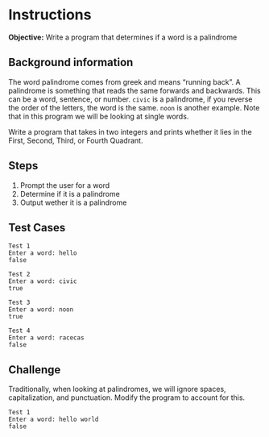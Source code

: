# Instructions
**Objective:** Write a program that determines if a word is a palindrome 

## Background information 
The word palindrome comes from greek and means “running back”. A palindrome is something that reads the same forwards and backwards. 
This can be a word, sentence, or number. `civic` is a palindrome, if you reverse the order of the letters, the word is the same. `noon` is another example. Note that in this program we will be looking at single words.

Write a program that takes in two integers and prints whether  it lies in the First, Second, Third, or Fourth Quadrant.

## Steps
1. Prompt the user for a word
2. Determine if it is a palindrome
3. Output wether it is a palindrome

## Test Cases
```
Test 1
Enter a word: hello
false
```

```
Test 2
Enter a word: civic
true
```

```
Test 3
Enter a word: noon
true
```

```
Test 4
Enter a word: racecas
false
```

## Challenge
Traditionally, when looking at palindromes, we will ignore spaces, capitalization, and punctuation. Modify the program to account for this.
```
Test 1
Enter a word: hello world
false
```